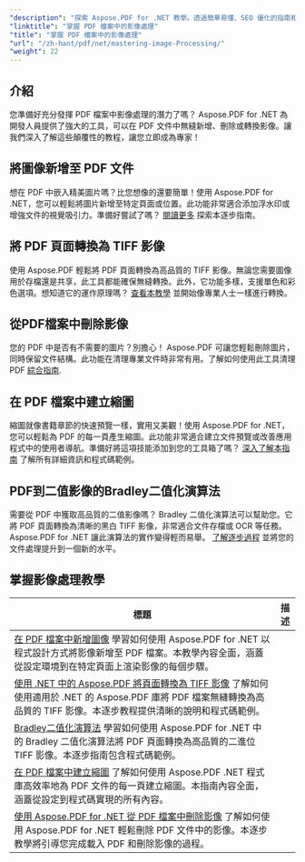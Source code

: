 ```yaml
---
"description": "探索 Aspose.PDF for .NET 教學。透過簡單易懂、SEO 優化的指南和程式碼範例，掌握在 PDF 檔案中新增、轉換和管理影像的方法。"
"linktitle": "掌握 PDF 檔案中的影像處理"
"title": "掌握 PDF 檔案中的影像處理"
"url": "/zh-hant/pdf/net/mastering-image-Processing/"
"weight": 22
---
```


## 介紹

您準備好充分發揮 PDF 檔案中影像處理的潛力了嗎？ Aspose.PDF for .NET 為開發人員提供了強大的工具，可以在 PDF 文件中無縫新增、刪除或轉換影像。讓我們深入了解這些顛覆性的教程，讓您立即成為專家！

## 將圖像新增至 PDF 文件  

想在 PDF 中嵌入精美圖片嗎？比您想像的還要簡單！使用 Aspose.PDF for .NET，您可以輕鬆將圖片新增至特定頁面或位置。此功能非常適合添加浮水印或增強文件的視覺吸引力。準備好嘗試了嗎？ [閱讀更多](./adding-image/) 探索本逐步指南。

## 將 PDF 頁面轉換為 TIFF 影像  

使用 Aspose.PDF 輕鬆將 PDF 頁面轉換為高品質的 TIFF 影像。無論您需要圖像用於存檔還是共享，此工具都能確保無縫轉換。此外，它功能多樣，支援單色和彩色選項。想知道它的運作原理嗎？ [查看本教學](./convert-pages-to-tiff-images/) 並開始像專業人士一樣進行轉換。

## 從PDF檔案中刪除影像  

您的 PDF 中是否有不需要的圖片？別擔心！ Aspose.PDF 可讓您輕鬆刪除圖片，同時保留文件結構。此功能在清理專業文件時非常有用。了解如何使用此工具清理 PDF [綜合指南](./delete-images-from-pdf-files/).  

## 在 PDF 檔案中建立縮圖  

縮圖就像書籍章節的快速預覽一樣，實用又美觀！使用 Aspose.PDF for .NET，您可以輕鬆為 PDF 的每一頁產生縮圖。此功能非常適合建立文件預覽或改善應用程式中的使用者導航。準備好將這項技能添加到您的工具箱了嗎？ [深入了解本指南](./creating-thumbnail-images/) 了解所有詳細資訊和程式碼範例。

## PDF到二值影像的Bradley二值化演算法  

需要從 PDF 中獲取高品質的二值影像嗎？ Bradley 二值化演算法可以幫助您。它將 PDF 頁面轉換為清晰的黑白 TIFF 影像，非常適合文件存檔或 OCR 等任務。 Aspose.PDF for .NET 讓此演算法的實作變得輕而易舉。 [了解逐步過程](./bradley-binarization-algorithm/) 並將您的文件處理提升到一個新的水平。

## 掌握影像處理教學
標題 | 描述 |
| --- | --- | 
| [在 PDF 檔案中新增圖像](./adding-image/) 學習如何使用 Aspose.PDF for .NET 以程式設計方式將影像新增至 PDF 檔案。本教學內容全面，涵蓋從設定環境到在特定頁面上渲染影像的每個步驟。 |  
| [使用 .NET 中的 Aspose.PDF 將頁面轉換為 TIFF 影像](./convert-pages-to-tiff-images/) 了解如何使用適用於 .NET 的 Aspose.PDF 庫將 PDF 檔案無縫轉換為高品質的 TIFF 影像。本逐步教程提供清晰的說明和程式碼範例。 |  
| [Bradley二值化演算法](./bradley-binarization-algorithm/) 學習如何使用 Aspose.PDF for .NET 中的 Bradley 二值化演算法將 PDF 頁面轉換為高品質的二進位 TIFF 影像。本逐步指南包含程式碼範例。 |   
| [在 PDF 檔案中建立縮圖](./creating-thumbnail-images/) 了解如何使用 Aspose.PDF .NET 程式庫高效率地為 PDF 文件的每一頁建立縮圖。本指南內容全面，涵蓋從設定到程式碼實現的所有內容。 |  
| [使用 Aspose.PDF for .NET 從 PDF 檔案中刪除影像](./delete-images-from-pdf-files/) 了解如何使用 Aspose.PDF for .NET 輕鬆刪除 PDF 文件中的影像。本逐步教學將引導您完成載入 PDF 和刪除影像的過程。 |